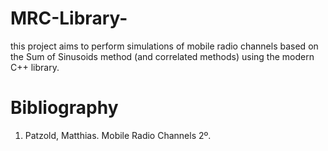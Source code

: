 # MRC-Library-

this project aims to perform simulations of mobile radio channels based on the Sum of Sinusoids method (and correlated methods) using the modern C++ library.

# Bibliography

1. Patzold, Matthias. Mobile Radio Channels 2º.

